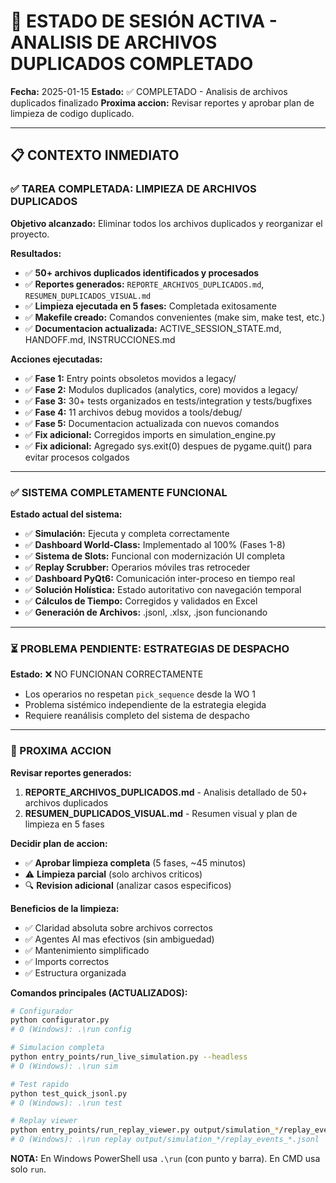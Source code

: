 # 🚀 ESTADO DE SESIÓN ACTIVA - ANALISIS DE ARCHIVOS DUPLICADOS COMPLETADO

**Fecha:** 2025-01-15
**Estado:** ✅ COMPLETADO - Analisis de archivos duplicados finalizado
**Proxima accion:** Revisar reportes y aprobar plan de limpieza de codigo duplicado.

---

## 📋 CONTEXTO INMEDIATO

### ✅ TAREA COMPLETADA: LIMPIEZA DE ARCHIVOS DUPLICADOS

**Objetivo alcanzado:** Eliminar todos los archivos duplicados y reorganizar el proyecto.

**Resultados:**
- ✅ **50+ archivos duplicados identificados y procesados**
- ✅ **Reportes generados:** `REPORTE_ARCHIVOS_DUPLICADOS.md`, `RESUMEN_DUPLICADOS_VISUAL.md`
- ✅ **Limpieza ejecutada en 5 fases:** Completada exitosamente
- ✅ **Makefile creado:** Comandos convenientes (make sim, make test, etc.)
- ✅ **Documentacion actualizada:** ACTIVE_SESSION_STATE.md, HANDOFF.md, INSTRUCCIONES.md

**Acciones ejecutadas:**
- ✅ **Fase 1:** Entry points obsoletos movidos a legacy/
- ✅ **Fase 2:** Modulos duplicados (analytics, core) movidos a legacy/
- ✅ **Fase 3:** 30+ tests organizados en tests/integration y tests/bugfixes
- ✅ **Fase 4:** 11 archivos debug movidos a tools/debug/
- ✅ **Fase 5:** Documentacion actualizada con nuevos comandos
- ✅ **Fix adicional:** Corregidos imports en simulation_engine.py
- ✅ **Fix adicional:** Agregado sys.exit(0) despues de pygame.quit() para evitar procesos colgados

---

### ✅ SISTEMA COMPLETAMENTE FUNCIONAL

**Estado actual del sistema:**
- ✅ **Simulación:** Ejecuta y completa correctamente
- ✅ **Dashboard World-Class:** Implementado al 100% (Fases 1-8)
- ✅ **Sistema de Slots:** Funcional con modernización UI completa
- ✅ **Replay Scrubber:** Operarios móviles tras retroceder
- ✅ **Dashboard PyQt6:** Comunicación inter-proceso en tiempo real
- ✅ **Solución Holística:** Estado autoritativo con navegación temporal
- ✅ **Cálculos de Tiempo:** Corregidos y validados en Excel
- ✅ **Generación de Archivos:** .jsonl, .xlsx, .json funcionando

---

### ⏳ PROBLEMA PENDIENTE: ESTRATEGIAS DE DESPACHO

**Estado:** ❌ NO FUNCIONAN CORRECTAMENTE
- Los operarios no respetan `pick_sequence` desde la WO 1
- Problema sistémico independiente de la estrategia elegida
- Requiere reanálisis completo del sistema de despacho

---

### 🎯 PROXIMA ACCION

**Revisar reportes generados:**
1. **REPORTE_ARCHIVOS_DUPLICADOS.md** - Analisis detallado de 50+ archivos duplicados
2. **RESUMEN_DUPLICADOS_VISUAL.md** - Resumen visual y plan de limpieza en 5 fases

**Decidir plan de accion:**
- ✅ **Aprobar limpieza completa** (5 fases, ~45 minutos)
- ⚠️ **Limpieza parcial** (solo archivos criticos)
- 🔍 **Revision adicional** (analizar casos especificos)

**Beneficios de la limpieza:**
- ✅ Claridad absoluta sobre archivos correctos
- ✅ Agentes AI mas efectivos (sin ambiguedad)
- ✅ Mantenimiento simplificado
- ✅ Imports correctos
- ✅ Estructura organizada

**Comandos principales (ACTUALIZADOS):**
```bash
# Configurador
python configurator.py
# O (Windows): .\run config

# Simulacion completa
python entry_points/run_live_simulation.py --headless
# O (Windows): .\run sim

# Test rapido
python test_quick_jsonl.py
# O (Windows): .\run test

# Replay viewer
python entry_points/run_replay_viewer.py output/simulation_*/replay_events_*.jsonl
# O (Windows): .\run replay output/simulation_*/replay_events_*.jsonl
```

**NOTA:** En Windows PowerShell usa `.\run` (con punto y barra). En CMD usa solo `run`.